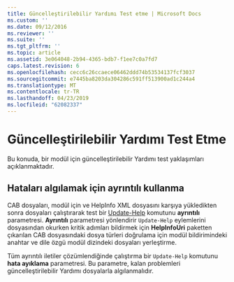 ```yaml
---
title: Güncelleştirilebilir Yardımı Test etme | Microsoft Docs
ms.custom: ''
ms.date: 09/12/2016
ms.reviewer: ''
ms.suite: ''
ms.tgt_pltfrm: ''
ms.topic: article
ms.assetid: 3e064048-2b94-4365-bdb7-f1ee7c0a7fd7
caps.latest.revision: 6
ms.openlocfilehash: cecc6c26ccaece06462ddd74b53534137fcf3037
ms.sourcegitcommit: e7445ba8203da304286c591ff513900ad1c244a4
ms.translationtype: MT
ms.contentlocale: tr-TR
ms.lasthandoff: 04/23/2019
ms.locfileid: "62082337"
---
```

# <a name="how-to-test-updatable-help"></a>Güncelleştirilebilir Yardımı Test Etme

Bu konuda, bir modül için güncelleştirilebilir Yardımı test yaklaşımları açıklanmaktadır.

## <a name="using-verbose-to-detect-errors"></a>Hataları algılamak için ayrıntılı kullanma

CAB dosyaları, modül için ve HelpInfo XML dosyasını karşıya yükledikten sonra dosyaları çalıştırarak test bir [Update-Help](/powershell/module/Microsoft.PowerShell.Core/Update-Help) komutunu **ayrıntılı** parametresi. **Ayrıntılı** parametresi yönlendirir `Update-Help` eylemlerini dosyasından okurken kritik adımları bildirmek için **HelpInfoUri** paketten çıkarılan CAB dosyasındaki dosya türleri doğrulama için modül bildirimindeki anahtar ve dile özgü modül dizindeki dosyaları yerleştirme.

Tüm ayrıntılı iletiler çözümlendiğinde çalıştırma bir `Update-Help` komutunu **hata ayıklama** parametresi. Bu parametre, kalan problemleri güncelleştirilebilir Yardımı dosyalarla algılanmalıdır.